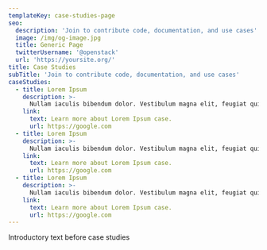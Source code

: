 ```yaml
---
templateKey: case-studies-page
seo:
  description: 'Join to contribute code, documentation, and use cases'
  image: /img/og-image.jpg
  title: Generic Page
  twitterUsername: '@openstack'
  url: 'https://yoursite.org/'
title: Case Studies
subTitle: 'Join to contribute code, documentation, and use cases'
caseStudies:
  - title: Lorem Ipsum
    description: >-
      Nullam iaculis bibendum dolor. Vestibulum magna elit, feugiat quis dui suscipit, porta lobortis lorem. Curabitur dignissim libero non justo viverra convallis. Integer eu mauris cursus, consectetur mauris id, rhoncus est. In sit amet tortor in elit faucibus cursus ut sed odio. In hac habitasse platea dictumst. Phasellus lobortis mollis tortor non sagittis. Ut sed ante sagittis, ornare nunc bibendum, viverra libero. Class aptent taciti sociosqu ad litora torquent per conubia nostra, per inceptos himenaeos. Maecenas lacinia laoreet ultrices. Nunc vestibulum purus justo, et sollicitudin odio tincidunt consectetur. In hac habitasse platea dictumst. Ut orci mauris, dignissim non vestibulum in, auctor a leo. 
    link: 
      text: Learn more about Lorem Ipsum case. 
      url: https://google.com
  - title: Lorem Ipsum
    description: >-
      Nullam iaculis bibendum dolor. Vestibulum magna elit, feugiat quis dui suscipit, porta lobortis lorem. Curabitur dignissim libero non justo viverra convallis. Integer eu mauris cursus, consectetur mauris id, rhoncus est. In sit amet tortor in elit faucibus cursus ut sed odio. In hac habitasse platea dictumst. Phasellus lobortis mollis tortor non sagittis. Ut sed ante sagittis, ornare nunc bibendum, viverra libero. Class aptent taciti sociosqu ad litora torquent per conubia nostra, per inceptos himenaeos. Maecenas lacinia laoreet ultrices. Nunc vestibulum purus justo, et sollicitudin odio tincidunt consectetur. In hac habitasse platea dictumst. Ut orci mauris, dignissim non vestibulum in, auctor a leo. 
    link: 
      text: Learn more about Lorem Ipsum case. 
      url: https://google.com
  - title: Lorem Ipsum
    description: >-
      Nullam iaculis bibendum dolor. Vestibulum magna elit, feugiat quis dui suscipit, porta lobortis lorem. Curabitur dignissim libero non justo viverra convallis. Integer eu mauris cursus, consectetur mauris id, rhoncus est. In sit amet tortor in elit faucibus cursus ut sed odio. In hac habitasse platea dictumst. Phasellus lobortis mollis tortor non sagittis. Ut sed ante sagittis, ornare nunc bibendum, viverra libero. Class aptent taciti sociosqu ad litora torquent per conubia nostra, per inceptos himenaeos. Maecenas lacinia laoreet ultrices. Nunc vestibulum purus justo, et sollicitudin odio tincidunt consectetur. In hac habitasse platea dictumst. Ut orci mauris, dignissim non vestibulum in, auctor a leo. 
    link: 
      text: Learn more about Lorem Ipsum case. 
      url: https://google.com            
---
```


Introductory text before case studies

